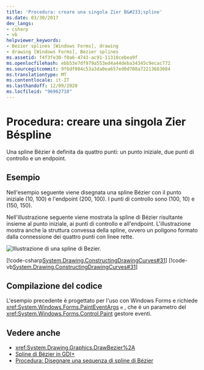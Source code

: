 ```yaml
---
title: 'Procedura: creare una singola Zier B&#233;spline'
ms.date: 03/30/2017
dev_langs:
- csharp
- vb
helpviewer_keywords:
- Bezier splines [Windows Forms], drawing
- drawing [Windows Forms], Bezier splines
ms.assetid: f4f3fe30-f0a6-4743-ac91-11310cebea9f
ms.openlocfilehash: ebb53e7df979a553ed4a44deba34345c9ecac772
ms.sourcegitcommit: 9f6df084c53a3da0ea657ed0d708a72213683084
ms.translationtype: MT
ms.contentlocale: it-IT
ms.lasthandoff: 12/09/2020
ms.locfileid: "96962710"
---
```

# <a name="how-to-draw-a-single-b233zier-spline"></a>Procedura: creare una singola Zier B&#233;spline
Una spline Bézier è definita da quattro punti: un punto iniziale, due punti di controllo e un endpoint.  
  
## <a name="example"></a>Esempio  
 Nell'esempio seguente viene disegnata una spline Bézier con il punto iniziale (10, 100) e l'endpoint (200, 100). I punti di controllo sono (100, 10) e (150, 150).  
  
 Nell'illustrazione seguente viene mostrata la spline di Bézier risultante insieme al punto iniziale, ai punti di controllo e all'endpoint. L'illustrazione mostra anche la struttura convessa della spline, ovvero un poligono formato dalla connessione dei quattro punti con linee rette.  
  
 ![Illustrazione di una spline di Bezier.](./media/how-to-draw-a-single-bezier-spline/bezier-spline-illustration.png)  
  
 [!code-csharp[System.Drawing.ConstructingDrawingCurves#31](~/samples/snippets/csharp/VS_Snippets_Winforms/System.Drawing.ConstructingDrawingCurves/CS/Class1.cs#31)]
 [!code-vb[System.Drawing.ConstructingDrawingCurves#31](~/samples/snippets/visualbasic/VS_Snippets_Winforms/System.Drawing.ConstructingDrawingCurves/VB/Class1.vb#31)]  
  
## <a name="compiling-the-code"></a>Compilazione del codice  
 L'esempio precedente è progettato per l'uso con Windows Forms e richiede <xref:System.Windows.Forms.PaintEventArgs> `e` , che è un parametro del <xref:System.Windows.Forms.Control.Paint> gestore eventi.  
  
## <a name="see-also"></a>Vedere anche

- <xref:System.Drawing.Graphics.DrawBezier%2A>
- [Spline di Bézier in GDI+](bezier-splines-in-gdi.md)
- [Procedura: Disegnare una sequenza di spline di Bézier](how-to-draw-a-sequence-of-bezier-splines.md)
